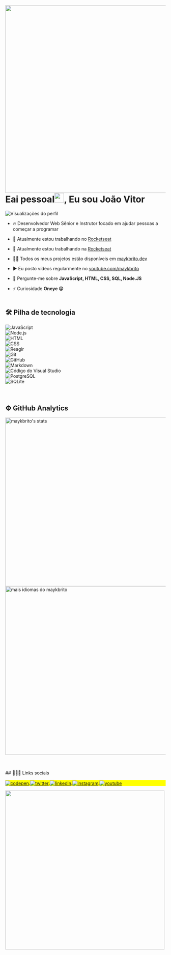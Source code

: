 <img align="right" height="590em" src="https://raw.githubusercontent.com/gist/JoaoVitorHz/bbd76d9d7839acaf2e648ee4947ad0d6/raw/0663f4ce2cd9dc7dcac6642139993b308a85843b/githubcard.svg"/>
<h1 align="left">Eai pessoal<img src="https://raw.githubusercontent.com/gist/JoaoVitorHz/bbd76d9d7839acaf2e648ee4947ad0d6/raw/0663f4ce2cd9dc7dcac6642139993b308a85843b/githubcard.svg" width="30px">, Eu sou João Vitor</h1 >
<p align="left"> <img src="https://komarev.com/ghpvc/?username=maykbrito&color=yellow" alt="Visualizações do perfil" /> </p>

- 🔥 Desenvolvedor Web Sênior e Instrutor focado em ajudar pessoas a começar a programar

- 🔭 Atualmente estou trabalhando no [ Rocketseat ](https://github.com/Rocketseat)
- 🔭 Atualmente estou trabalhando na [ Rocketseat ](https://github.com/Rocketseat)

- 👨‍💻 Todos os meus projetos estão disponíveis em [ maykbrito.dev ](https://maykbrito.dev)

- ▶️ Eu posto vídeos regularmente no [ youtube.com/maykbrito ](https://youtube.com/maykbrito)
- 💬 Pergunte-me sobre **JavaScript, HTML, CSS, SQL, Node.JS**
- ⚡ Curiosidade **Oneye 😜**
<br><br>
##  🛠   Pilha de tecnologia
![ JavaScript ](https://img.shields.io/badge/-JavaScript-05122A?style=flat&logo=javascript)  
![ Node.js ](https://img.shields.io/badge/-Node.js-05122A?style=flat&logo=node.js)  
![ HTML ](https://img.shields.io/badge/-HTML-05122A?style=flat&logo=HTML5)  
![ CSS ](https://img.shields.io/badge/-CSS-05122A?style=flat&logo=CSS3&logoColor=1572B6)  
![ Reagir ](https://img.shields.io/badge/-React-05122A?style=flat&logo=react)  
![ Git ](https://img.shields.io/badge/-Git-05122A?style=flat&logo=git)  
![ GitHub ](https://img.shields.io/badge/-GitHub-05122A?style=flat&logo=github)  
![ Markdown ](https://img.shields.io/badge/-Markdown-05122A?style=flat&logo=markdown)  
![ Código do Visual Studio ](https://img.shields.io/badge/-Visual%20Studio%20Code-05122A?style=flat&logo=visual-studio-code&logoColor=007ACC)  
![ PostgreSQL ](https://img.shields.io/badge/-PostgreSQL-05122A?style=flat&logo=postgresql)  
![ SQLite ](https://img.shields.io/badge/-SQLite-05122A?style=flat&logo=sqlite)  
<br><br>
##  ⚙️   GitHub Analytics
<p align="esquerda">
<img width="530em" src="https://github-readme-stats.vercel.app/api?username=maykbrito&show_icons=true&theme=vision-friendly-dark" alt="maykbrito's stats"/>
<img width="530em" src="https://github-readme-stats.vercel.app/api/top-langs/?username=maykbrito&layout=compact&theme=vision-friendly-dark" alt="mais idiomas do maykbrito" />
</p>
<br><br>
##  👨🏽‍🦲   Links sociais
<p align="left" style="background:yellow">
<a href="https://codepen.io/maykbrito" target="_blank">
  <img align="center" src="https://img.shields.io/badge/-maykbrito-05122A?style=flat&logo=codepen" alt="codepen"/>
</a>
<a href="https://twitter.com/maykbrito" target="_blank">
  <img align="center" src="https://img.shields.io/badge/-maykbrito-05122A?style=flat&logo=twitter" alt="twitter"/>  
</a>
<a href="https://linkedin.com/in/maykbrito" target="_blank">
  <img align="center" src="https://img.shields.io/badge/-maykbrito-05122A?style=flat&logo=linkedin" alt="linkedin"/>
</a>
<a href="https://instagram.com/maykbrito" target="_blank">
<img align="center" src="https://img.shields.io/badge/-maykbrito-05122A?style=flat&logo=instagram" alt="instagram"/>
</a>
<a href="https://youtube.com/maykbrito" target="_blank">
<img align="center" src="https://img.shields.io/badge/-maykbrito-05122A?style=flat&logo=youtube" alt="youtube"/>
</a>
</p>
<img width="500em" src="https://github-readme-twitter-gazf.vercel.app/api?id=maykbrito&layout=wide&show_reply=off&show_retweet=off" />
<!--
**maykbrito/maykbrito** é um repositório ✨ _special_ ✨ porque seu `README.md` (este arquivo) aparece no seu perfil do GitHub.
Aqui estão algumas ideias para você começar:
- 🔭 Atualmente estou trabalhando em...
- 🌱 Atualmente estou aprendendo...
- 👯 Estou procurando colaborar em...
- 🤔 Estou procurando ajuda com...
- 💬 Pergunte-me sobre ...
- 📫 Como chegar até mim: ...
- 😄 Pronomes: ...
- ⚡ Curiosidade: ...
-->
